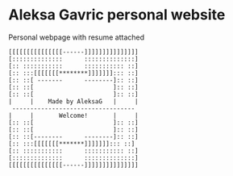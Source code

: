 # Aleksa Gavric personal website
 Personal webpage with resume attached

    [[[[[[[[[[[[[[[------]]]]]]]]]]]]]]]
    [::::::::::::::      ::::::::::::::]
    [:: :::::::::::      ::::::::::: ::]
    [:: :::[[[[[[[********]]]]]]]::: ::]
    [:: ::[ -------      --------]:: ::]
    [:: ::[                      ]:: ::]
    [:: ::[                      ]:: ::]
    |     |    Made by AleksaG   |     |
     ----------------------------------
    |     |       Welcome!       |     |
    [:: ::[                      ]:: ::]
    [:: ::[                      ]:: ::]
    [:: ::[--------      --------]:: ::]
    [:: :::[[[[[[[*******]]]]]]]::: ::]
    [:: :::::::::::      ::::::::::: ::]
    [::::::::::::::      ::::::::::::::]
    [[[[[[[[[[[[[[[------]]]]]]]]]]]]]]]

 
